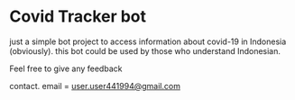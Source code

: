 # Covid Tracker bot
just a simple bot project to access information about covid-19 in Indonesia (obviously). 
this bot could be used by those who understand Indonesian. 

Feel free to give any feedback

contact.
email = user.user441994@gmail.com
